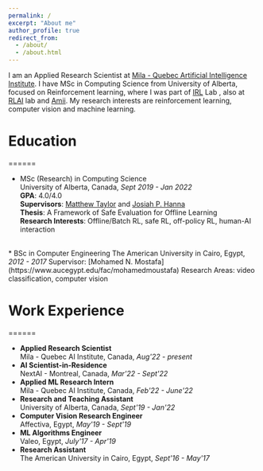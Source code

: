 ```yaml
---
permalink: /
excerpt: "About me"
author_profile: true
redirect_from:
  - /about/
  - /about.html
---
```

I am an Applied Research Scientist at [Mila - Quebec Artificial Intelligence Institute](https://mila.quebec/). I have MSc in Computing Science from University of Alberta, focused on Reinforcement learning, where I was part of [IRL](https://irll.ca/) Lab , also at [RLAI](http://rlai.ualberta.ca/) lab and [Amii](https://www.amii.ca/). My research interests are reinforcement learning, computer vision and machine learning.

# Education
======
* MSc (Research) in Computing Science  
University of Alberta, Canada, <em>Sept 2019 - Jan 2022</em>  
**GPA**: 4.0/4.0   
**Supervisors**: [Matthew Taylor](https://drmatttaylor.net/) and [Josiah P. Hanna](https://pages.cs.wisc.edu/~jphanna/)  
**Thesis**: A Framework of Safe Evaluation for Offline Learning  
**Research Interests**: Offline/Batch RL, safe RL, off-policy RL, human-AI interaction 
<br/>
* BSc in Computer Engineering  
The American University in Cairo, Egypt, <em>2012 - 2017</em>  
Supervisor: [Mohamed N. Mostafa](https://www.aucegypt.edu/fac/mohamedmoustafa)  
Research Areas: video classification, computer vision  

# Work Experience
======
* **Applied Research Scientist** <br/>
Mila - Quebec AI Institute, Canada, <em>Aug'22 - present </em>
* **AI Scientist-in-Residence** <br/>
NextAI - Montreal, Canada, <em>Mar'22 - Sept'22</em>
* **Applied ML Research Intern** <br/>
Mila - Quebec AI Institute, Canada, <em>Feb'22 - June'22</em>
* **Research and Teaching Assistant** <br/>
University of Alberta, Canada, <em>Sept'19 - Jan'22</em>
* **Computer Vision Research Engineer** <br/>
Affectiva, Egypt, <em>May'19 - Sept'19</em>
* **ML Algorithms Engineer** <br/>
Valeo, Egypt, <em>July'17 - Apr'19</em>
* **Research Assistant** <br/>
The American University in Cairo, Egypt, <em>Sept'16 - May'17</em>

[comment]: <> (News)

[comment]: <> (======)

[comment]: <> (- <em>December 2019</em>: I will be in Vancoveur to present my poster on [VolMap]&#40;https://arxiv.org/pdf/1906.11873.pdf&#41; in WiML workshop in NeurIPS 2019.)

[comment]: <> (- May 2019: [My paper]&#40;https://arxiv.org/pdf/1906.11873.pdf&#41; on Real-time semantic segmentation of 3D point clouds is accepted in ICML 2019 workshop on AI for Autonomous Driving!)

[comment]: <> (- May 2019: I am co-organzing the Deep Learning [IndabaXEgypt]&#40;https://sites.google.com/view/indabaxegypt&#41; to help spread knowledge and build capacity in machine learning.)

[comment]: <> (- December 2018: I will be attending the [Women in Machine Learning workshop]&#40;https://wimlworkshop.org/2018/&#41; co-located with NeurIPS 2018, in Montreal, Canada.)

[comment]: <> (- Nov. 2018: I am attending the Self-Organizing Conference on Machine Learning at Google Toronto, Canada, moderating the session on Autonomous vehicles. Checkout the full conference notes [here]&#40;https://gloriameltemiatay.github.io/SOCML2018/Report.pdf&#41;)

